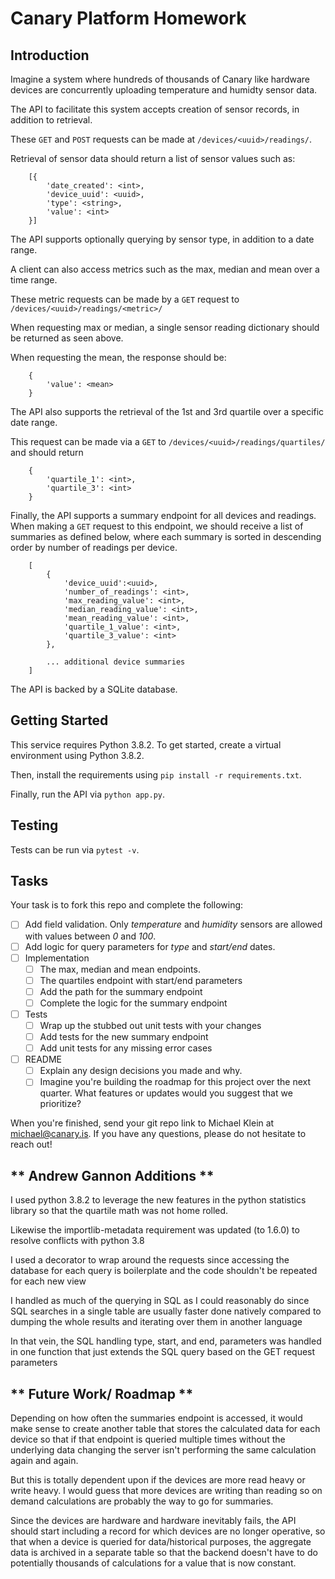 # Canary Platform Homework

## Introduction
Imagine a system where hundreds of thousands of Canary like hardware devices are concurrently uploading temperature and humidty sensor data.

The API to facilitate this system accepts creation of sensor records, in addition to retrieval.

These `GET` and `POST` requests can be made at `/devices/<uuid>/readings/`.

Retrieval of sensor data should return a list of sensor values such as:

```
    [{
        'date_created': <int>,
        'device_uuid': <uuid>,
        'type': <string>,
        'value': <int>
    }]
```

The API supports optionally querying by sensor type, in addition to a date range.

A client can also access metrics such as the max, median and mean over a time range.

These metric requests can be made by a `GET` request to `/devices/<uuid>/readings/<metric>/`

When requesting max or median, a single sensor reading dictionary should be returned as seen above.

When requesting the mean, the response should be:

```
    {
        'value': <mean>
    }
```

The API also supports the retrieval of the 1st and 3rd quartile over a specific date range.

This request can be made via a `GET` to `/devices/<uuid>/readings/quartiles/` and should return

```
    {
        'quartile_1': <int>,
        'quartile_3': <int>
    }
```

Finally, the API supports a summary endpoint for all devices and readings. When making a `GET` request to this endpoint, we should receive a list of summaries as defined below, where each summary is sorted in descending order by number of readings per device.

```
    [
        {
            'device_uuid':<uuid>,
            'number_of_readings': <int>,
            'max_reading_value': <int>,
            'median_reading_value': <int>,
            'mean_reading_value': <int>,
            'quartile_1_value': <int>,
            'quartile_3_value': <int>
        },

        ... additional device summaries
    ]
```

The API is backed by a SQLite database.

## Getting Started
This service requires Python 3.8.2. To get started, create a virtual environment using Python 3.8.2.

Then, install the requirements using `pip install -r requirements.txt`.

Finally, run the API via `python app.py`.

## Testing
Tests can be run via `pytest -v`.

## Tasks
Your task is to fork this repo and complete the following:

- [ ] Add field validation. Only *temperature* and *humidity* sensors are allowed with values between *0* and *100*.
- [ ] Add logic for query parameters for *type* and *start/end* dates.
- [ ] Implementation
  - [ ] The max, median and mean endpoints.
  - [ ] The quartiles endpoint with start/end parameters
  - [ ] Add the path for the summary endpoint
  - [ ] Complete the logic for the summary endpoint
- [ ] Tests
  - [ ] Wrap up the stubbed out unit tests with your changes
  - [ ] Add tests for the new summary endpoint
  - [ ] Add unit tests for any missing error cases
- [ ] README
  - [ ] Explain any design decisions you made and why.
  - [ ] Imagine you're building the roadmap for this project over the next quarter. What features or updates would you suggest that we prioritize?

When you're finished, send your git repo link to Michael Klein at michael@canary.is. If you have any questions, please do not hesitate to reach out!


## ** Andrew Gannon Additions **

I used python 3.8.2 to leverage the new features in the python statistics library so
that the quartile math was not home rolled.

Likewise the importlib-metadata requirement was updated (to 1.6.0) to resolve conflicts with python 3.8

I used a decorator to wrap around the requests since accessing the database for each query is boilerplate and 
the code shouldn't be repeated for each new view

I handled as much of the querying in SQL as I could reasonably do since SQL searches in a single table are usually 
faster done natively compared to dumping the whole results and iterating over them in another language

In that vein, the SQL handling type, start, and end, parameters was handled in one function that just extends the SQL 
query based on the GET request parameters


## ** Future Work/ Roadmap **

Depending on how often the summaries endpoint is accessed, it would make sense to create another table that stores
the calculated data for each device so that if that endpoint is queried multiple times without the underlying data 
changing the server isn't performing the same calculation again and again. 

But this is totally dependent upon if the devices are more read heavy or write heavy. I would guess that more devices 
are writing than reading so on demand calculations are probably the way to go for summaries.

Since the devices are hardware and hardware inevitably fails, the API should start including a record for which devices
are no longer operative, so that when a device is queried for data/historical purposes, the aggregate data is archived
in a separate table so that the backend doesn't have to do potentially thousands of calculations for a value that is now
constant.